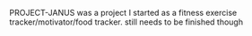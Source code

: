 PROJECT-JANUS was a project I started as a fitness exercise tracker/motivator/food tracker. still needs to be finished though
